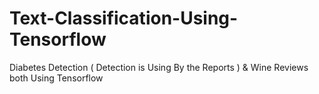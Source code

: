 # Text-Classification-Using-Tensorflow
Diabetes Detection ( Detection is Using By the Reports ) &amp; Wine Reviews both Using Tensorflow
